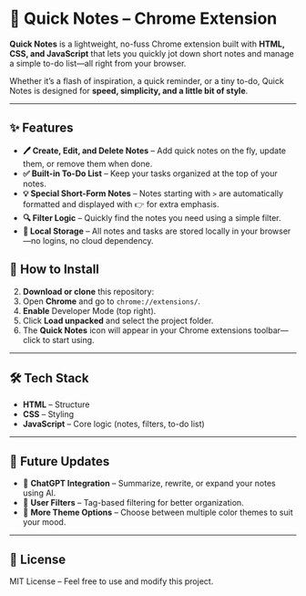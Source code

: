 


<h1>📝 Quick Notes – Chrome Extension</h1>

<p><strong>Quick Notes</strong> is a lightweight, no-fuss Chrome extension built with <strong>HTML, CSS, and JavaScript</strong> that lets you quickly jot down short notes and manage a simple to-do list—all right from your browser.</p>

<p>Whether it’s a flash of inspiration, a quick reminder, or a tiny to-do, Quick Notes is designed for <strong>speed, simplicity, and a little bit of style</strong>.</p>

<hr>

<h2>✨ Features</h2>
<ul>
  <li><strong>🖊️ Create, Edit, and Delete Notes</strong> – Add quick notes on the fly, update them, or remove them when done.</li>
  <li><strong>✅ Built-in To-Do List</strong> – Keep your tasks organized at the top of your notes.</li>
  <li><strong>💡 Special Short-Form Notes</strong> – Notes starting with <code>&gt;</code> are automatically formatted and displayed with 👉 for extra emphasis.</li>
  <li><strong>🔍 Filter Logic</strong> – Quickly find the notes you need using a simple filter.</li>
  <li><strong>📌 Local Storage</strong> – All notes and tasks are stored locally in your browser—no logins, no cloud dependency.</li>
</ul>



<h2>🚀 How to Install</h2>

  

<ol start="2">
  <li><strong>Download or clone</strong> this repository:</li>
  <li>Open <strong>Chrome</strong> and go to <code>chrome://extensions/</code>.</li>
  <li><strong>Enable</strong> Developer Mode (top right).</li>
  <li>Click <strong>Load unpacked</strong> and select the project folder.</li>
  <li>The <strong>Quick Notes</strong> icon will appear in your Chrome extensions toolbar—click to start using.</li>
</ol>

<hr>

<h2>🛠️ Tech Stack</h2>
<ul>
  <li><strong>HTML</strong> – Structure</li>
  <li><strong>CSS</strong> – Styling</li>
  <li><strong>JavaScript</strong> – Core logic (notes, filters, to-do list)</li>
</ul>

<hr>

<h2>📅 Future Updates</h2>
<ul>
  <li>🤖 <strong>ChatGPT Integration</strong> – Summarize, rewrite, or expand your notes using AI.</li>
  <li>🎯 <strong>User Filters</strong> – Tag-based filtering for better organization.</li>
  <li>🎨 <strong>More Theme Options</strong> – Choose between multiple color themes to suit your mood.</li>
</ul>

<hr>



<h2>📜 License</h2>
<p>MIT License – Feel free to use and modify this project.</p>
